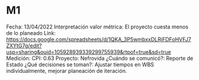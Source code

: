 # M1

Fecha: 13/04/2022
Interpretación valor métrica: El proyecto cuesta menos de lo planeado
Link: https://docs.google.com/spreadsheets/d/1QKA_3P5wmbxxDLRjFDFoHVFJ7ZXYtG7g/edit?usp=sharing&ouid=105928939339299755939&rtpof=true&sd=true
Medición: CPI: 0.63
Proyecto: Nefrovida
¿Cuándo se comunicó?: Reporte de Estado
¿Qué decisiones se toman?: Ajustar tiempos en WBS individualmente, mejorar planeación de iteración.